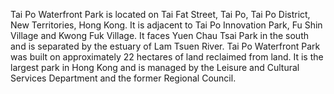 Tai Po Waterfront Park is located on Tai Fat Street, Tai Po, Tai Po District, New Territories, Hong Kong. It is adjacent to Tai Po Innovation Park, Fu Shin Village and Kwong Fuk Village. It faces Yuen Chau Tsai Park in the south and is separated by the estuary of Lam Tsuen River.  Tai Po Waterfront Park was built on approximately 22 hectares of land reclaimed from land. It is the largest park in Hong Kong and is managed by the Leisure and Cultural Services Department and the former Regional Council.